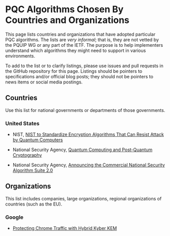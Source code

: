 # PQC Algorithms Chosen By Countries and Organizations

This page lists countries and organizations that have adopted particular PQC algorithms.
The lists are *very informal*; that is, they are not vetted by the PQUIP WG or any part of the IETF.
The purpose is to help implementers understand which algorithms they might need to support in various environments.

To add to the list or to clarify listings, please use issues and pull requests in the GitHub repository for this page.
Listings should be pointers to specifications and/or official blog posts; they should not be pointers to news items or social media postings.

## Countries

Use this list for national governments or departments of those governments.

### United States

- NIST,
[NIST to Standardize Encryption Algorithms That Can Resist Attack by Quantum Computers](https://www.nist.gov/news-events/news/2023/08/nist-standardize-encryption-algorithms-can-resist-attack-quantum-computers)

- National Security Agency,
[Quantum Computing and Post-Quantum Cryptography](https://media.defense.gov/2021/Aug/04/2002821837/-1/-1/1/Quantum_FAQs_20210804.PDF)

- National Security Agency,
[Announcing the Commercial National Security Algorithm Suite 2.0](https://media.defense.gov/2022/Sep/07/2003071834/-1/-1/0/CSA_CNSA_2.0_ALGORITHMS_.PDF)

## Organizations

This list includes companies, large organizations, regional organizations of countries (such as the EU).

### Google

- [Protecting Chrome Traffic with Hybrid Kyber KEM](https://blog.chromium.org/2023/08/protecting-chrome-traffic-with-hybrid.html)


